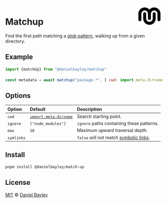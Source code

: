 <img src="logo.svg" width="18%" align="right"/>

Matchup
=======
Find the first path matching a [_glob_ pattern], walking up from a given directory.

## Example
~~~ js
import {matchUp} from "@danielbayley/matchup"

const metadata = await matchup("package.*", { cwd: import.meta.dirname })
~~~

Options
------------------------------------------------------------------------------------
| Option     | Default                 | Description                               |
|:-----------|:------------------------|:------------------------------------------|
| `cwd`      | [`import.meta.dirname`] | Search starting point.                    |
| `ignore`   | `["node_modules"]`      | `ignore` paths containing these patterns. |
| `max`      | `10`                    | Maximum upward traversal depth.           |
| `symlinks` |                         | `false` will not match [symbolic links].  |

## Install
~~~ sh
pnpm install @danielbayley/match-up
~~~

License
-------
[MIT] © [Daniel Bayley]

[MIT]:                    LICENSE.md
[Daniel Bayley]:          https://github.com/danielbayley

[_glob_ pattern]:         https://globster.xyz
[`import.meta.dirname`]:  https://developer.mozilla.org/docs/Web/JavaScript/Reference/Operators/import.meta
[symbolic links]:         https://wikipedia.org/wiki/Symbolic_link
